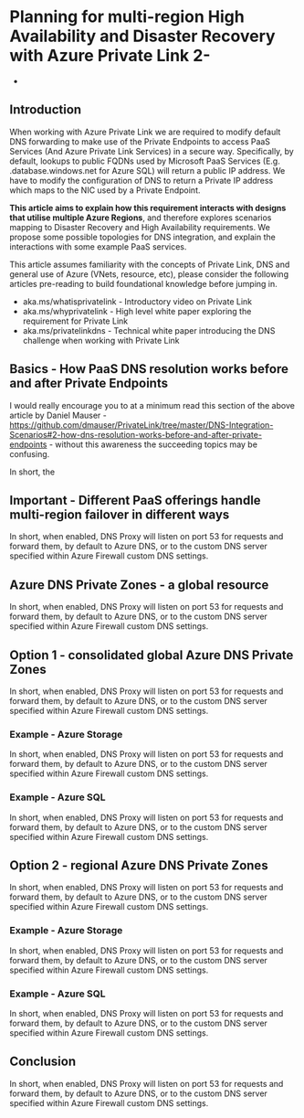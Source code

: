 # Planning for multi-region High Availability and Disaster Recovery with Azure Private Link 2-
-


## Introduction

When working with Azure Private Link we are required to modify default DNS forwarding to make use of the Private Endpoints to access PaaS Services (And Azure Private Link Services) in a secure way. Specifically, by default, lookups to public FQDNs used by Microsoft PaaS Services (E.g. .database.windows.net for Azure SQL) will return a public IP address. We have to modify the configuration of DNS to return a Private IP address which maps to the NIC used by a Private Endpoint. 

**This article aims to explain how this requirement interacts with  designs that utilise multiple Azure Regions**, and therefore explores scenarios mapping to Disaster Recovery and High Availability requirements. We propose some possible topologies for DNS integration, and explain the interactions with some example PaaS services.

This article assumes familiarity with the concepts of Private Link, DNS and general use of Azure (VNets, resource, etc), please consider the following articles  pre-reading to build foundational knowledge before jumping in.

- aka.ms/whatisprivatelink - Introductory video on Private Link
- aka.ms/whyprivatelink - High level white paper exploring the requirement for Private Link
- aka.ms/privatelinkdns - Technical white paper introducing the DNS challenge when working with Private Link

## Basics - How PaaS DNS resolution works before and after Private Endpoints

I would really encourage you to at a minimum read this section of the above article by Daniel Mauser - https://github.com/dmauser/PrivateLink/tree/master/DNS-Integration-Scenarios#2-how-dns-resolution-works-before-and-after-private-endpoints - without this awareness the succeeding topics may be confusing.

In short, the 

## Important - Different PaaS offerings handle multi-region failover in different ways

In short, when enabled, DNS Proxy will listen on port 53 for requests and forward them, by default to Azure DNS, or to the custom DNS server specified within Azure Firewall custom DNS settings.

## 

## Azure DNS Private Zones - a global resource

In short, when enabled, DNS Proxy will listen on port 53 for requests and forward them, by default to Azure DNS, or to the custom DNS server specified within Azure Firewall custom DNS settings.

## Option 1 - consolidated global Azure DNS Private Zones

In short, when enabled, DNS Proxy will listen on port 53 for requests and forward them, by default to Azure DNS, or to the custom DNS server specified within Azure Firewall custom DNS settings.

### Example - Azure Storage

In short, when enabled, DNS Proxy will listen on port 53 for requests and forward them, by default to Azure DNS, or to the custom DNS server specified within Azure Firewall custom DNS settings.


### Example - Azure SQL

In short, when enabled, DNS Proxy will listen on port 53 for requests and forward them, by default to Azure DNS, or to the custom DNS server specified within Azure Firewall custom DNS settings.

## Option 2 - regional Azure DNS Private Zones

In short, when enabled, DNS Proxy will listen on port 53 for requests and forward them, by default to Azure DNS, or to the custom DNS server specified within Azure Firewall custom DNS settings.

### Example - Azure Storage

In short, when enabled, DNS Proxy will listen on port 53 for requests and forward them, by default to Azure DNS, or to the custom DNS server specified within Azure Firewall custom DNS settings.


### Example - Azure SQL

In short, when enabled, DNS Proxy will listen on port 53 for requests and forward them, by default to Azure DNS, or to the custom DNS server specified within Azure Firewall custom DNS settings.

## Conclusion

In short, when enabled, DNS Proxy will listen on port 53 for requests and forward them, by default to Azure DNS, or to the custom DNS server specified within Azure Firewall custom DNS settings.